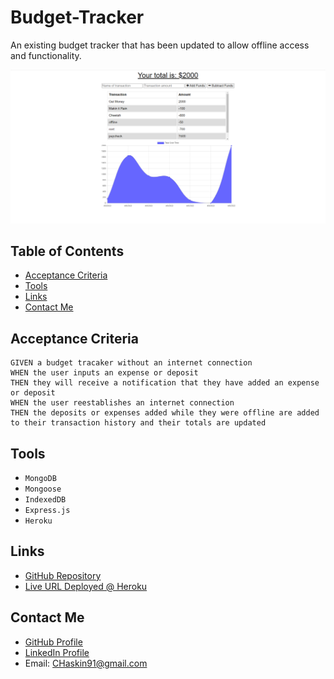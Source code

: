 # Budget-Tracker

An existing budget tracker that has been updated to allow offline access and functionality.

![image](https://github.com/CHaskin91/Budget-Tracker/blob/main/public/assets/screenshot.PNG)

## Table of Contents

- [Acceptance Criteria](#acceptance-criteria)
- [Tools](#tools)
- [Links](#links)
- [Contact Me](#contact-me)

## Acceptance Criteria

```
GIVEN a budget tracaker without an internet connection
WHEN the user inputs an expense or deposit
THEN they will receive a notification that they have added an expense or deposit
WHEN the user reestablishes an internet connection
THEN the deposits or expenses added while they were offline are added to their transaction history and their totals are updated
```

## Tools

- `MongoDB`
- `Mongoose`
- `IndexedDB`
- `Express.js`
- `Heroku`

## Links

- [GitHub Repository](https://github.com/CHaskin91/Budget-Tracker)
- [Live URL Deployed @ Heroku](https://fierce-cliffs-95591.herokuapp.com/)

## Contact Me

- [GitHub Profile](https://github.com/CHaskin91)
- [LinkedIn Profile](https://www.linkedin.com/in/corbin-haskin-713265160/)
- Email: CHaskin91@gmail.com
